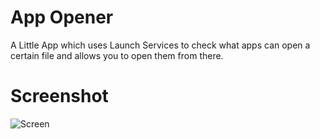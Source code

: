 # App Opener

A Little App which uses Launch Services to check what apps can open a certain file and allows you to open them from there.

# Screenshot

![Screen](http://idzr.org/3zo4)